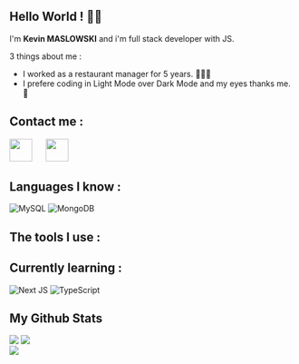 ## Hello World ! 👋🏻
I'm **Kevin MASLOWSKI** and i'm full stack developer with JS.

3 things about me :
* I worked as a restaurant manager for 5 years. 👨🏼‍🍳
* I prefere coding in Light Mode over Dark Mode and my eyes thanks me. 👀

## Contact me :

[<img width="40px" style="margin-right: 10px" src="https://cdn.jsdelivr.net/gh/devicons/devicon/icons/linkedin/linkedin-original.svg"/>](https://www.linkedin.com/in/kevin-maslowski-2130ab185/)&emsp;[<img width="40px" style="margin-right: 10px" src="https://cdn.jsdelivr.net/gh/devicons/devicon/icons/google/google-original.svg"/>](mailto:kevinmaslowski@gmail.com)

## Languages I know :

![MySQL](https://img.shields.io/badge/SQL-4479A1?style=for-the-badge&logo=mysql&logoColor=white)
![MongoDB](https://img.shields.io/badge/MongoDB-GA248?style=for-the-badge&logo=mongodb&logoColor=white)

## The tools I use :



## Currently learning :
![Next JS](https://img.shields.io/badge/Next-black?style=for-the-badge&logo=next.js&logoColor=white)
![TypeScript](https://img.shields.io/badge/typescript-%23007ACC.svg?style=for-the-badge&logo=typescript&logoColor=white)

## My Github Stats
![](https://github-readme-stats.vercel.app/api/top-langs/?username=Malovsky&theme=light&hide_border=true&include_all_commits=false&count_private=true&layout=compact)
![](https://github-readme-stats.vercel.app/api?username=Malovsky&theme=light&hide_border=true&include_all_commits=false&count_private=true)<br/>
![](https://github-readme-streak-stats.herokuapp.com/?user=Malovsky&theme=light&hide_border=true)<br/>
